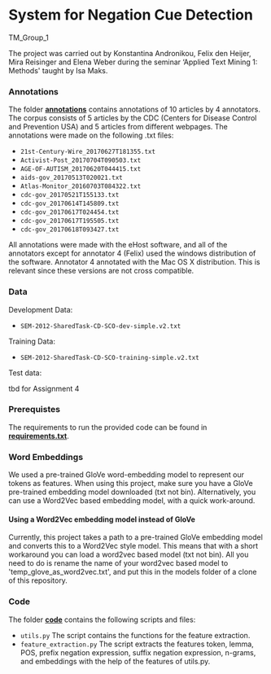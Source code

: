 # System for Negation Cue Detection
TM_Group_1

The project was carried out by Konstantina Andronikou, Felix den Heijer, Mira Reisinger and Elena Weber during the seminar ‘Applied Text Mining 1: Methods' taught by Isa Maks.

### Annotations
The folder [**annotations**](https://github.com/surferfelix/ATT_TM_Group_1/tree/main/annotations) contains annotations of 10 articles by 4 annotators. The corpus consists of 5 articles by the CDC (Centers for Disease Control and Prevention USA) and 5 articles from different webpages. The annotations were made on the following .txt files:

* `21st-Century-Wire_20170627T181355.txt`
* `Activist-Post_20170704T090503.txt`
* `AGE-OF-AUTISM_20170620T044415.txt`
* `aids-gov_20170513T020021.txt`
* `Atlas-Monitor_20160703T084322.txt`
* `cdc-gov_20170521T155133.txt`
* `cdc-gov_20170614T145809.txt`
* `cdc-gov_20170617T024454.txt`
* `cdc-gov_20170617T195505.txt`
* `cdc-gov_20170618T093427.txt`

All annotations were made with the eHost software, and all of the annotators except for annotator 4 (Felix) used the windows distribution of the software. Annotator 4 annotated with the Mac OS X distribution. This is relevant since these versions are not cross compatible.


### Data
Development Data:
* `SEM-2012-SharedTask-CD-SCO-dev-simple.v2.txt`

Training Data:
* `SEM-2012-SharedTask-CD-SCO-training-simple.v2.txt`

Test data:

tbd for Assignment 4

### Prerequistes 
The requirements to run the provided code can be found in [**requirements.txt**](https://github.com/surferfelix/ATT_TM_Group_1/blob/main/requirements.txt).

### Word Embeddings 
We used a pre-trained GloVe word-embedding model to represent our tokens as features. When using this project, make sure you have a GloVe pre-trained embedding model downloaded (txt not bin). Alternatively, you can use a Word2Vec based embedding model, with a quick work-around.

#### Using a Word2Vec embedding model instead of GloVe
Currently, this project takes a path to a pre-trained GloVe embedding model and converts this to a Word2Vec style model. This means that with a short workaround you can load a word2vec based model (txt not bin). All you need to do is rename the name of your word2vec based model to 'temp_glove_as_word2vec.txt', and put this in the models folder of a clone of this repository. 

### Code
The folder [**code**](https://github.com/surferfelix/ATT_TM_Group_1/tree/main/code) contains the following scripts and files: 
* `utils.py` The script contains the functions for the feature extraction.
* `feature_extraction.py` The script extracts the features token, lemma, POS, prefix negation expression, suffix negation expression, n-grams, and embeddings with the help of the features of utils.py. 
